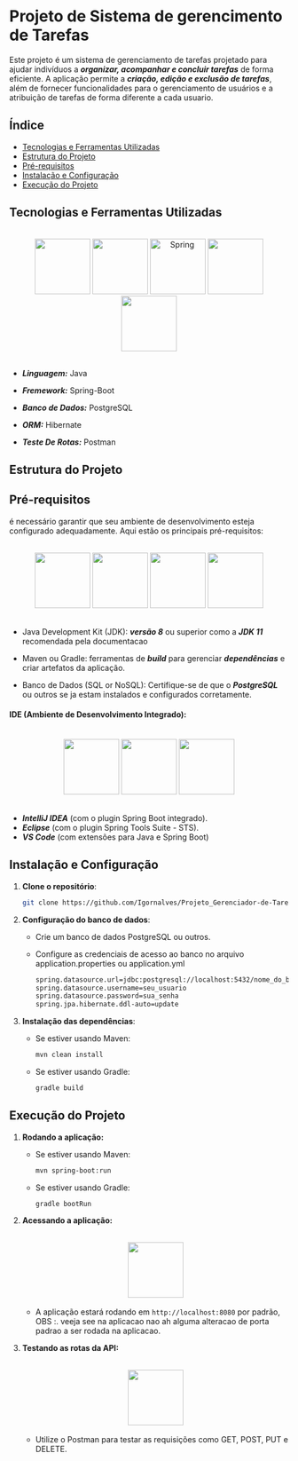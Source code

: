 # Projeto de Sistema de gerencimento de Tarefas 

Este projeto é um sistema de gerenciamento de tarefas projetado para ajudar indivíduos a ***organizar, acompanhar e concluir tarefas*** de forma eficiente. A aplicação permite a ***criação, edição e exclusão de tarefas***, além de fornecer funcionalidades para o gerenciamento de usuários e a atribuição de tarefas de forma diferente a cada usuario.

## Índice

- [Tecnologias e Ferramentas Utilizadas](#tecnologias-e-ferramentas-utilizadas)
- [Estrutura do Projeto](#estrutura-do-projeto)
- [Pré-requisitos](#pré-requisitos)
- [Instalação e Configuração](#instalação-e-configuração)
- [Execução do Projeto](#execução-do-projeto)

## Tecnologias e Ferramentas Utilizadas

<br>
<div style="display: inline_block" align="center">

<img width="100" src="https://skillicons.dev/icons?i=java">
<img width="100" src="https://skillicons.dev/icons?i=spring">
<img width="100" alt="Spring" width="120" src="https://skillicons.dev/icons?i=hibernate">
<img width="100" src="https://skillicons.dev/icons?i=postgres">
<img width="100" src="https://skillicons.dev/icons?i=postman">

</div>
<br>

- ***Linguagem:*** Java

- ***Fremework:*** Spring-Boot 

- ***Banco de Dados:*** PostgreSQL 

- ***ORM:*** Hibernate

- ***Teste De Rotas:*** Postman 

## Estrutura do Projeto

## Pré-requisitos

é necessário garantir que seu ambiente de desenvolvimento esteja configurado adequadamente. Aqui estão os principais pré-requisitos:

<br>
<div style="display: inline_block" align="center">

<img width="100" src="https://skillicons.dev/icons?i=java">
<img width="100" src="https://skillicons.dev/icons?i=maven">
<img width="100" src="https://skillicons.dev/icons?i=gradle">
<img width="100" src="https://skillicons.dev/icons?i=mysql">

</div>
<br>

- Java Development Kit (JDK): ***versão 8*** ou superior como a ***JDK 11*** recomendada pela documentacao

- Maven ou Gradle: ferramentas de ***build*** para gerenciar ***dependências*** e criar artefatos da aplicação.

- Banco de Dados (SQL or NoSQL): Certifique-se de que o ***PostgreSQL*** ou outros se ja estam instalados e configurados corretamente.

#### IDE (Ambiente de Desenvolvimento Integrado):

<br>
<div style="display: inline_block" align="center">

<img width="100" src="https://skillicons.dev/icons?i=vscode">
<img width="100" src="https://skillicons.dev/icons?i=eclipse">
<img width="100" src="https://skillicons.dev/icons?i=idea">

</div>
<br>

 - ***IntelliJ IDEA*** (com o plugin Spring Boot integrado).
 - ***Eclipse*** (com o plugin Spring Tools Suite - STS).
 - ***VS Code*** (com extensões para Java e Spring Boot)


## Instalação e Configuração

1. **Clone o repositório**:
    ```bash
    git clone https://github.com/Igornalves/Projeto_Gerenciador-de-Tarefas-Spring
    ```
2. **Configuração do banco de dados**:

    - Crie um banco de dados PostgreSQL ou outros.
    - Configure as credenciais de acesso ao banco no arquivo application.properties ou application.yml

        ```bash
        spring.datasource.url=jdbc:postgresql://localhost:5432/nome_do_banco
        spring.datasource.username=seu_usuario
        spring.datasource.password=sua_senha
        spring.jpa.hibernate.ddl-auto=update
        ```

3. **Instalação das dependências**:

    - Se estiver usando Maven:

        ```bash
        mvn clean install
        ```

    - Se estiver usando Gradle:

        ```bash
        gradle build
        ```

## Execução do Projeto

1. **Rodando a aplicação:**

    - Se estiver usando Maven:

        ```bash
        mvn spring-boot:run
        ```

    - Se estiver usando Gradle:

        ```bash
        gradle bootRun
        ```

2. **Acessando a aplicação:**

    <br>
    <div style="display: inline_block" align="center">

    <img width="100" src="https://cdn.jsdelivr.net/gh/devicons/devicon@latest/icons/chrome/chrome-original.svg" />

    </div>
    <br>

    - A aplicação estará rodando em ```http://localhost:8080``` por padrão, OBS :. veeja see na aplicacao nao ah alguma alteracao de porta padrao a ser rodada na aplicacao.

3. **Testando as rotas da API:**

    <br>
    <div style="display: inline_block" align="center">

    <img width="100" src="https://skillicons.dev/icons?i=postman">

    </div>
    <br>

    - Utilize o Postman para testar as requisições como GET, POST, PUT e DELETE.
